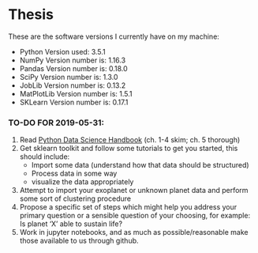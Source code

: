 # Thesis

These are the software versions I currently have on my machine:

- Python Version used: 3.5.1
- NumPy Version number is: 1.16.3
- Pandas Version number is: 0.18.0
- SciPy Version number is: 1.3.0
- JobLib Version number is: 0.13.2
- MatPlotLib Version number is: 1.5.1
- SKLearn Version number is: 0.17.1

### TO-DO FOR 2019-05-31:

1. Read [Python Data Science Handbook](https://jakevdp.github.io/PythonDataScienceHandbook/) (ch. 1-4 skim; ch. 5 thorough)
2. Get sklearn toolkit and follow some tutorials to get you started, this should include:
    - Import some data (understand how that data should be structured)
    - Process data in some way
    - visualize the data appropriately  
3. Attempt to import your exoplanet or unknown planet data and perform some sort of clustering procedure
4. Propose a specific set of steps which might help you address your primary question or a sensible question of your choosing, for example:  Is planet ‘X’ able to sustain life?
5. Work in jupyter notebooks, and as much as possible/reasonable make those available to us through github. 
